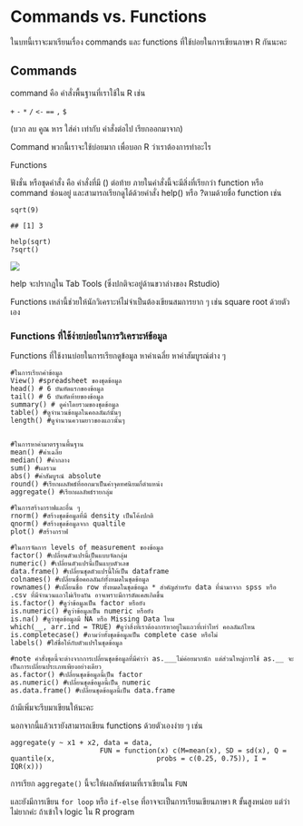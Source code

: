 # Commands vs. Functions

ในบทนี้เราจะมาเรียนเรื่อง commands และ functions
ที่ใช้บ่อยในการเขียนภาษา R กันนะคะ

## Commands

command คือ คำสั่งพื้นฐานที่เราใช้ใน R เช่น

`+` `-` `*` `/` `<-` `==` `,` `$`

(บวก ลบ คูณ หาร ใส่ค่า เท่ากับ คำสั่งต่อไป เรียกออกมาจาก)

Command พวกนี้เราจะใช้บ่อยมาก เพื่อบอก R ว่าเราต้องการทำอะไร

Functions

ฟังชั่น หรือชุดคำสั่ง คือ คำสั่งที่มี () ต่อท้าย
ภายในคำสั่งนี้จะมีสิ่งที่เรียกว่า function หรือ command ซ่อนอยู่
และสามารถเรียกดูได้ด้วยคำสั่ง help() หรือ ?ตามด้วยชื่อ function เช่น

    sqrt(9)

    ## [1] 3

    help(sqrt)
    ?sqrt()

![](images/Screen%20Shot%202565-05-28%20at%2014.25.35.png)

help จะปรากฎใน Tab Tools (ซึ่งปกติจะอยู่ด้านขวาล่างของ Rstudio)

Functions เหล่านี้ช่วยให้นักวิเคราะห์ไม่จำเป็นต้องเขียนสมการยาก ๆ เช่น
square root ด้วยตัวเอง

### Functions ที่ใช้ง่ายบ่อยในการวิเคราะห์ข้อมูล

Functions ที่ใช้งานบ่อยในการเรียกดูข้อมูล หาค่าเฉลี่ย หาค่าสัมบูรณ์ต่าง
ๆ

    #ในการเรียกค่าข้อมูล
    View() #spreadsheet ของชุดข้อมูล
    head() # 6 บันทัดแรกของข้อมูล
    tail() # 6 บันทัดท้ายของข้อมูล
    summary() # ดูค่าโดยรวมของชุดข้อมูล
    table() #ดูจำนวนข้อมูลในคอลลัมภ์นั้นๆ
    length() #ดูจำนวนความยาวของแถวนั้นๆ


    #ในการหาค่ามาตรฐานพื้นฐาน
    mean() #ค่าเฉลี่ย
    median() #ค่ากลาง
    sum() #ผลรวม
    abs() #ค่าสัมบูรณ์ absolute
    round() #เรียกผลลัพธ์ที่ออกมาเป็นค่าจุดทศนิยมกี่ตำแหน่ง
    aggregate() #เรียกผลลัพธ์รายกลุ่ม

    #ในการสร้างกราฟและอื่น ๆ
    rnorm() #สร้างชุดข้อมูลที่มี density เป็นโค้งปกติ
    qnorm() #สร้างชุดข้อมูลจาก qualtile
    plot() #สร้างกราฟ

    #ในการจัดการ levels of measurement ของข้อมูล
    factor() #เปลี่ยนตัวแปรนี้เป็นแบบจัดกลุ่ม
    numeric() #เปลี่ยนตัวแปรนี้เป็นแบบตัวเลข
    data.frame() #เปลี่ยนชุดตัวแปรนี้ให้เป็น dataframe
    colnames() #เปลี่ยนชื่อคอลลัมภ์ทั้งหมดในชุดข้อมูล
    rownames() #เปลี่ยนชื่อ row ทั้งหมดในชุดข้อมูล * สำคัญสำหรับ data ที่นำมาจาก spss หรือ .csv ที่มีจำนวนแถวไม่เรียงกัน อาจเพราะมีการตัดเคสเกิดขึ้น
    is.factor() #ดูว่าข้อมูลเป็น factor หรือยัง
    is.numeric() #ดูว่าข้อมูลเป็น numeric หรือยัง
    is.na() #ดูว่าชุดข้อมูลมี NA หรือ Missing Data ไหม
    which(__, arr.ind = TRUE) #ดูว่าสิ่งที่เราต้องการหาอยู่ในแถวที่เท่าไหร่ คอลลัมภ์ไหน
    is.completecase() #ถามว่าทั้งชุดข้อมูลเป็น complete case หรือไม่
    labels() #ใส่ชื่อให้กับตัวแปรในชุดข้อมูล

    #note คำสั่งชุดนี้จะต่างจากการเปลี่ยนชุดข้อมูลที่มีคำว่า as.___ไม่ค่อยมากนัก แต่ส่วนใหญ่การใช้ as.__ จะเป็นการเปลี่ยนประเภทเพียงอย่างเดียว
    as.factor() #เปลี่ยนชุดข้อมูลนี้เป็น factor
    as.numeric() #เปลี่ยนชุดข้อมูลนี้เป็น numeric
    as.data.frame() #เปลี่ยนชุดข้อมูลนี้เป็น data.frame

ถ้ามีเพิ่มจะรีบมาเขียนให้นะคะ

นอกจากนี้แล้วเรายังสามารถเขียน functions ด้วยตัวเองง่าย ๆ เช่น

    aggregate(y ~ x1 + x2, data = data, 
                          FUN = function(x) c(M=mean(x), SD = sd(x), Q = quantile(x,                         probs = c(0.25, 0.75)), I = IQR(x)))

การเรียก `aggregate()` นี้จะให้ผลลัพธ์ตามที่เราเขียนใน `FUN`

และยังมีการเขียน `for loop` หรือ `if-else` ที่อาจจะเป็นการเรียนเขียนภาษา
`R` ขั้นสูงหน่อย แต่ว่าไม่ยากค่ะ ถ้าเข้าใจ logic ใน R program

